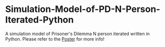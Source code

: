 # Simulation-Model-of-PD-N-Person-Iterated-Python
A simulation model of Prisoner's Dilemma N person iterated written in Python. Please refer to the [Poster](poster.pdf) for more info!
